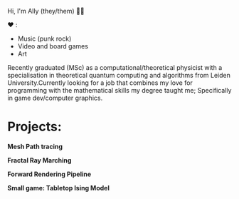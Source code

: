 Hi, I'm Ally (they/them) :rainbow_flag:

:heart: :
- Music (punk rock)
- Video and board games
- Art
 
Recently graduated (MSc) as a computational/theoretical physicist with a specialisation 
in theoretical quantum computing and algorithms from Leiden University.Currently looking for a job that combines my love for programming with the mathematical skills my
degree taught me; Specifically in game dev/computer graphics.

# Projects:

**Mesh Path tracing**

**Fractal Ray Marching**

**Forward Rendering Pipeline**

**Small game: Tabletop Ising Model**

